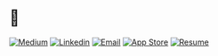 # 👋


[![Medium](https://img.shields.io/badge/Medium-black?style=flat&logo=medium&logoColor=white&labelColor=black)](https://www.linkedin.com/in/mert-ziya-a77ba9194/) 
[![Linkedin](https://img.shields.io/badge/LinkedIn-blue?style=flat&logo=linkedin&logoColor=white&labelColor=blue)](https://www.linkedin.com/in/mert-ziya-a77ba9194/) 
[![Email](https://img.shields.io/badge/Email-red?style=flat&logo=gmail&logoColor=white&labelColor=red)](mailto:mertziya2200@gmail.com)
[![App Store](https://img.shields.io/badge/App%20Store-blue?style=flat&logo=app-store&logoColor=white)](https://apps.apple.com/tr/developer/mert-ziya/id1791576075)
[![Resume](https://img.shields.io/badge/Resume-purple?style=flat&logo=adobeacrobatreader&logoColor=white)](https://www.dropbox.com/scl/fi/5q9bwgog7hyizvacd2srv/cv_16-02-2025.pdf?rlkey=t1lkqy6rofv8sh7kgwj01tqv2&st=4ok6b7z1&raw=1)
